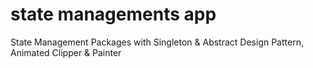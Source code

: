 # state managements app

State Management Packages with Singleton & Abstract Design Pattern, Animated Clipper & Painter